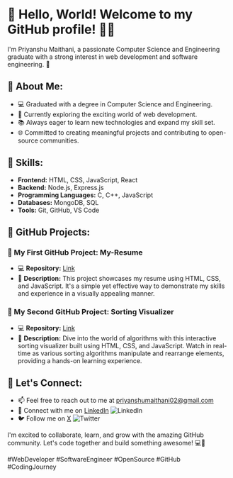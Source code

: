 # 👋 Hello, World! Welcome to my GitHub profile! 👨‍💻

I'm Priyanshu Maithani, a passionate Computer Science and Engineering graduate with a strong interest in web development and software engineering. 💼

## 🌟 About Me:
- 💻 Graduated with a degree in Computer Science and Engineering.
- 🚀 Currently exploring the exciting world of web development.
- 📚 Always eager to learn new technologies and expand my skill set.
- 🌐 Committed to creating meaningful projects and contributing to open-source communities.

## 🔧 Skills:
- **Frontend:** HTML, CSS, JavaScript, React
- **Backend:** Node.js, Express.js
- **Programming Languages:** C, C++, JavaScript
- **Databases:** MongoDB, SQL
- **Tools:** Git, GitHub, VS Code

## 🚀 GitHub Projects:
### 🌟 My First GitHub Project: My-Resume 
- 💻 **Repository:** [Link](https://github.com/Priyanshu-cell/My-Resume.git)
- 📝 **Description:** This project showcases my resume using HTML, CSS, and JavaScript. It's a simple yet effective way to demonstrate my skills and experience in a visually appealing manner.

### 🌟 My Second GitHub Project: Sorting Visualizer
- 💻 **Repository:** [Link](https://github.com/Priyanshu-cell/sorting-visual.git)
- 📝 **Description:** Dive into the world of algorithms with this interactive sorting visualizer built using HTML, CSS, and JavaScript. Watch in real-time as various sorting algorithms manipulate and rearrange elements, providing a hands-on learning experience.

## 🌟 Let's Connect:
- 📫 Feel free to reach out to me at priyanshumaithani02@gmail.com
- 🔗 Connect with me on [LinkedIn](https://www.linkedin.com/in/priyanshu-maithani-56816a260/) ![LinkedIn](https://img.shields.io/badge/LinkedIn-Priyanshu%20Maithani-blue)
- 🐦 Follow me on [X](https://twitter.com/Priyanshumthni3) ![Twitter](https://img.shields.io/twitter/follow/Priyanshumthni3?style=social)

I'm excited to collaborate, learn, and grow with the amazing GitHub community. Let's code together and build something awesome! 💻🌟

#WebDeveloper #SoftwareEngineer #OpenSource #GitHub #CodingJourney
